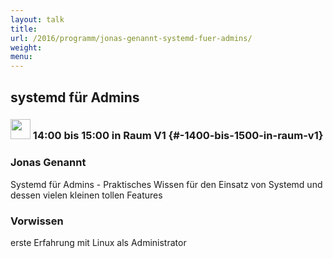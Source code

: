 ```yaml
---
layout: talk
title:
url: /2016/programm/jonas-genannt-systemd-fuer-admins/
weight:
menu:
---
```

## systemd für Admins

### <img height = "32" src="../../../images/talk.svg"> 14:00 bis 15:00 in Raum V1 {#-1400-bis-1500-in-raum-v1}

### Jonas Genannt

Systemd für Admins - Praktisches Wissen für den Einsatz von Systemd und dessen vielen kleinen tollen Features

### Vorwissen

erste Erfahrung mit Linux als Administrator

